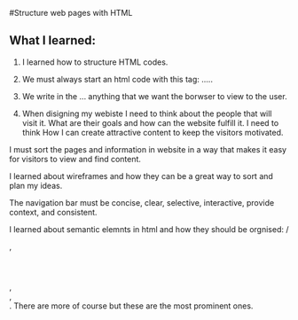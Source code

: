 #Structure web pages with HTML
## What I learned:
1. I learned how to structure HTML codes.

2. We must always start an html code with this tag: <html> ..... </html>

3. We write in the <body>...</body> anything that we want the borwser to view to the user.

4. When disigning my webiste I need to think about the people that will visit it. What are their goals and how can the website fulfill it. I need to think How I can create attractive content to keep the visitors motivated. 

I must sort the pages and information in website in a way that makes it easy for visitors to view and find content. 

I learned about wireframes and how they can be a great way to sort and plan my ideas. 

The navigation bar must be concise, clear, selective, interactive, provide context, and consistent. 

I learned about semantic elemnts in html and how they should be orgnised: /<nav></nav>, <header></header>, <main></main>, <footer></footer>. There are more of course but these are the most prominent ones. 
